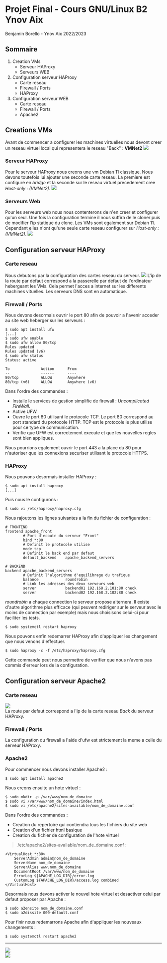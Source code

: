 # Projet Final - Cours GNU/Linux B2 Ynov Aix
Benjamin Borello - Ynov Aix 2022/2023

## Sommaire
1. Creation VMs
    * Serveur HAProxy
    * Serveurs WEB
1. Configuration serveur HAProxy
    * Carte reseau
    * Firewall / Ports
    * HAProxy
1. Configuration serveur WEB
    * Carte reseau
    * Firewall / Ports
    * Apache2


## Creations VMs
Avant de commencer a configurer les machines virtuelles nous devont creer un reseau virtuel local qui representera le reseau "Back" : **VMNet2**
![](https://github.com/Nimajjj/Doc-ProjetFinal-GNU-Linux-B2/blob/main/01%20config%20vm%20proxy/Capture%20d%E2%80%99%C3%A9cran%202023-01-01%20203751.png?raw=true)

### Serveur HAProxy
Pour le serveur HAProxy nous creons une vm Debian 11 classique. Nous devons toutefois lui ajouter une seconde carte reseau.
La premiere est configure en _bridge_ et la seconde sur le reseau virtuel precedement cree _Host-only : (VMNet2)_.
![](https://github.com/Nimajjj/Doc-ProjetFinal-GNU-Linux-B2/blob/main/01%20config%20vm%20proxy/Capture%20d%E2%80%99%C3%A9cran%202023-01-01%20204310.png?raw=true)

### Serveurs Web
Pour les serveurs web nous nous contenterons de n'en creer et configurer qu'un seul. Une fois la configuration termine il nous suffira de le cloner puis de modifier l'ip statique du clone.
Les VMs sont egalement sur Debian 11. Cependant elles n'ont qu'une seule carte reseau configurer sur  _Host-only : (VMNet2)_.
![](https://github.com/Nimajjj/Doc-ProjetFinal-GNU-Linux-B2/blob/main/03%20config%20vm%20server/Capture%20d%E2%80%99%C3%A9cran%202023-01-01%20215450.png?raw=true)

## Configuration serveur HAProxy
### Carte reseau
Nous debutons par la configuration des cartes reseau du serveur.
![](https://github.com/Nimajjj/Doc-ProjetFinal-GNU-Linux-B2/blob/main/Capture%20d%E2%80%99%C3%A9cran%202023-01-02%20041621.png?raw=true)
L'ip de la route par defaut correspond a la passerelle par defaut de l'ordinateur hebergeant les VMs. Cela permet l'acces a internet sur les differents machines vituelles. 
Les serveurs DNS sont en automatique.

### Firewall / Ports
Nous devons desormais ouvrir le port 80 afin de pouvoir a l'avenir acceder au site web heberger sur les serveurs :
``` shell
$ sudo apt install ufw
[...]
$ sudo ufw enable
$ sudo ufw allow 80/tcp
Rules updated
Rules updated (v6)
$ sudo ufw status
Status: active

To              Action      From
--              ------      ----
80/tcp          ALLOW       Anywhere
80/tcp (v6)     ALLOW       Anywhere (v6)
```
Dans l'ordre des commandes :
* Installe le services de gestion simplifie de firewall : _Uncomplicated FireWall_.
* Active UFW.
* Ouvre le port 80 utilisant le protocole TCP. Le port  80 correspond au port standard du protocole HTTP. TCP est le protocole le plus utilise pour ce type de communication. 
* Verifie que UFW est correctement execute et que les nouvelles regles sont bien appliques.

Nous pourrions egalement ouvrir le port 443 a la place du 80 pour n'autoriser que les connexions securiser utilisant le protocole HTTPS.

### HAProxy
Nous pouvons desormais installer HAProxy :
``` shell
$ sudo apt install haproxy
[...]
```
Puis nous le configurons :
``` shell
$ sudo vi /etc/haproxy/haproxy.cfg 
```

Nous rajoutons les lignes suivantes a la fin du fichier de configuration :
```
# FRONTEND
frontend apache_front
        # Port d'ecoute du serveur "Front"
        bind *:80
        # Definit le protocole utilise
        mode tcp
        # Definit le back end par defaut
        default_backend    apache_backend_servers
  
# BACKEND
backend apache_backend_servers
        # Definit l'algorithme d'equilibrage du trafique
        balance            roundrobin
        # Link les adresses des deux serveurs web
        server             backend01 192.168.2.101:80 check
        server             backend02 192.168.2.102:80 check

```
_roundrobin_ a chaque connection le serveur propose alternera.
Il existe d'autre algorithme plus efficace (qui peuvent rediriger sur le serveur avec le moins de connection par exemple) mais nous choisisons celui-ci pour faciliter les tests.

``` shell
$ sudo systemctl restart haproxy
```
Nous pouvons enfin redemarrer HAProxy afin d'appliquer les changement que nous venons d'effectuer.

```shell
$ sudo haproxy -c -f /etc/haproxy/haproxy.cfg
```
Cette commande peut nous permettre de verifier que nous n'avons pas commis d'erreur lors de la configuration.

## Configuration serveur Apache2
### Carte reseau
![](https://github.com/Nimajjj/Doc-ProjetFinal-GNU-Linux-B2/blob/main/Capture%20d%E2%80%99%C3%A9cran%202023-01-02%20045346.png?raw=true)  
La route par defaut correspond a l'ip de la carte reseau _Back_ du serveur HAProxy.

### Firewall / Ports
La configuration du firewall a l'aide d'ufw est strictement la meme a celle du serveur HAProxy.

### Apache2
Pour commencer nous devons installer Apache2 :
``` shell
$ sudo apt install apache2
```

Nous creons ensuite un hote virtuel :
``` shell
$ sudo mkdir -p /var/www/nom_de_domaine
$ sudo vi /var/www/nom_de_domaine/index.html
$ sudo vi /etc/apache2/sites-available/nom_de_domaine.conf
```
Dans l'ordre des commandes :
* Creation du repertoire qui contiendra tous les fichiers du site web
* Creation d'un fichier html basique
* Creation du fichier de configuration de l'hote virtuel

> /etc/apache2/sites-available/nom_de_domaine.conf :
``` 
<VirtualHost *:80>
    ServerAdmin admin@nom_de_domaine
    ServerName nom_de_domaine
    ServerAlias www.nom_de_domaine
    DocumentRoot /var/www/nom_de_domaine
    ErrorLog ${APACHE_LOG_DIR}/error.log
    CustomLog ${APACHE_LOG_DIR}/access.log combined
</VirtualHost>
```

Desormais nous devons activer le nouvel hote virtuel et desactiver celui par defaut proposer par Apache :
``` shell
$ sudo a2ensite nom_de_domaine.conf
$ sudo a2dissite 000-default.conf
```

Pour finir nous redemarrons Apache afin d'appliquer les nouveaux changements :
``` shell
$ sudo systemctl restart apache2
```



---
![](https://github.com/Nimajjj/Doc-ProjetFinal-GNU-Linux-B2/blob/main/Capture%20d%E2%80%99%C3%A9cran%202023-01-02%20051147.png?raw=true)  
![](https://github.com/Nimajjj/Doc-ProjetFinal-GNU-Linux-B2/blob/main/Capture%20d%E2%80%99%C3%A9cran%202023-01-02%20051158.png?raw=true)  